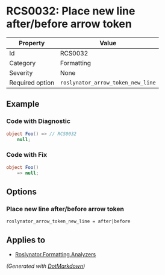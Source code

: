 # RCS0032: Place new line after/before arrow token

| Property        | Value                             |
| --------------- | --------------------------------- |
| Id              | RCS0032                           |
| Category        | Formatting                        |
| Severity        | None                              |
| Required option | `roslynator_arrow_token_new_line` |

## Example

### Code with Diagnostic

```csharp
object Foo() => // RCS0032
    null;
```

### Code with Fix

```csharp
object Foo()
    => null;
```

## Options

### Place new line after/before arrow token

```editorconfig
roslynator_arrow_token_new_line = after|before
```

## Applies to

* [Roslynator.Formatting.Analyzers](https://www.nuget.org/packages/Roslynator.Formatting.Analyzers)


*\(Generated with [DotMarkdown](http://github.com/JosefPihrt/DotMarkdown)\)*